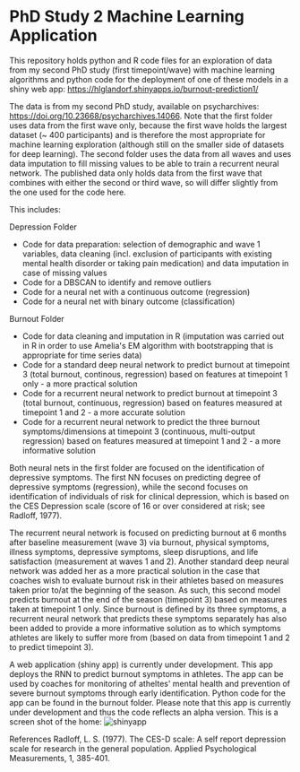 # PhD Study 2 Machine Learning Application
This repository holds python and R code files for an exploration of data from my second PhD study (first timepoint/wave) with machine learning algorithms and python code for the deployment of one of these models in a shiny web app: https://hlglandorf.shinyapps.io/burnout-prediction1/ 


The data is from my second PhD study, available on psycharchives: https://doi.org/10.23668/psycharchives.14066.
Note that the first folder uses data from the first wave only, because the first wave holds the largest dataset (~ 400 participants) and is therefore the most appropriate for machine learning exploration (although still on the smaller side of datasets for deep learning). The second folder uses the data from all waves and uses data imputation to fill missing values to be able to train a recurrent neural network. The published data only holds data from the first wave that combines with either the second or third wave, so will differ slightly from the one used for the code here. 

This includes:

Depression Folder
- Code for data preparation: selection of demographic and wave 1 variables, data cleaning (incl. exclusion of participants with existing mental health disorder or taking pain medication) and data imputation in case of missing values
- Code for a DBSCAN to identify and remove outliers
- Code for a neural net with a continuous outcome (regression)
- Code for a neural net with binary outcome (classification)

Burnout Folder
- Code for data cleaning and imputation in R (imputation was carried out in R in order to use Amelia's EM algorithm with bootstrapping that is appropriate for time series data)
- Code for a standard deep neural network to predict burnout at timepoint 3 (total burnout, continous, regression) based on features at timepoint 1 only - a more practical solution
- Code for a recurrent neural network to predict burnout at timepoint 3 (total burnout, continuous, regression) based on features measured at timepoint 1 and 2 - a more accurate solution
- Code for a recurrent neural network to predict the three burnout symptoms/dimensions at timepoint 3 (continuous, multi-output regression) based on features measured at timepoint 1 and 2 - a more informative solution

Both neural nets in the first folder are focused on the identification of depressive symptoms. The first NN focuses on predicting degree of depressive symptoms (regression), while the second focuses on identification of individuals of risk for clinical depression, which is based on the CES Depression scale (score of 16 or over considered at risk; see Radloff, 1977).

The recurrent neural network is focused on predicting burnout at 6 months after baseline measurement (wave 3) via burnout, physical symptoms, illness symptoms, depressive symptoms, sleep disruptions, and life satisfaction (measurement at waves 1 and 2). Another standard deep neural network was added her as a more practical solution in the case that coaches wish to evaluate burnout risk in their athletes based on measures taken prior to/at the beginning of the season. As such, this second model predicts burnout at the end of the season (timepoint 3) based on measures taken at timepoint 1 only. Since burnout is defined by its three symptoms, a recurrent neural network that predicts these symptoms separately has also been added to provide a more informative solution as to which symptoms athletes are likely to suffer more from (based on data from timepoint 1 and 2 to predict timepoint 3). 

A web application (shiny app) is currently under development. This app deploys the RNN to predict burnout symptoms in athletes. The app can be used by coaches for monitoring of atheltes' mental health and prevention of severe burnout symptoms through early identification. Python code for the app can be found in the burnout folder. Please note that this app is currently under development and thus the code reflects an alpha version. This is a screen shot of the home:
![shinyapp](https://github.com/user-attachments/assets/e485e885-fe88-44ff-89b1-ab61e498a07e)

References
Radloff, L. S. (1977). The CES-D scale: A self report depression scale for research in the general population. Applied Psychological Measurements, 1, 385-401.
